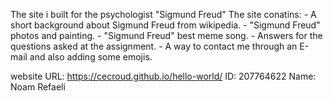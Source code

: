 The site i built for the psychologist "Sigmund Freud"
The site conatins:
	- A short background about Sigmund Freud from wikipedia.
	- "Sigmund Freud" photos and painting.
	- "Sigmund Freud" best meme song.
	- Answers for the questions asked at the assignment.
	- A way to contact me through an E-mail and also adding some emojis.

website URL: https://cecroud.github.io/hello-world/
ID: 207764622
Name: Noam Refaeli
